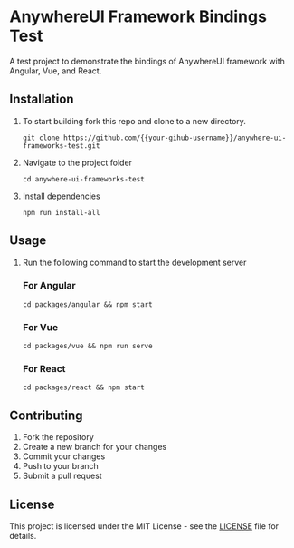 # AnywhereUI Framework Bindings Test

A test project to demonstrate the bindings of AnywhereUI framework with Angular, Vue, and React.

## Installation

1. To start building fork this repo and clone to a new directory.

   ```shell
   git clone https://github.com/{{your-gihub-username}}/anywhere-ui-frameworks-test.git
   ```

2. Navigate to the project folder

   ```shell
   cd anywhere-ui-frameworks-test
   ```

3. Install dependencies

   ```shell
   npm run install-all
   ```

## Usage

1. Run the following command to start the development server

   ### For Angular

   ```shell
   cd packages/angular && npm start
   ```

   ### For Vue

   ```shell
   cd packages/vue && npm run serve
   ```

   ### For React

   ```shell
   cd packages/react && npm start
   ```

## Contributing

1. Fork the repository
2. Create a new branch for your changes
3. Commit your changes
4. Push to your branch
5. Submit a pull request

## License

This project is licensed under the MIT License - see the [LICENSE](https://opensource.org/licenses/MIT) file for details.
